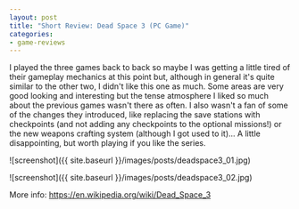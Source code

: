 ```yaml
---
layout: post
title: "Short Review: Dead Space 3 (PC Game)"
categories:
- game-reviews
---
```


<p>I played the three games back to back so maybe I was getting a little tired of their gameplay mechanics at this point but, although in general it's quite similar to the other two, I didn't like this one as much. Some areas are very good looking and interesting but the tense atmosphere I liked so much about the previous games wasn't there as often. I also wasn't a fan of some of the changes they introduced, like replacing the save stations with checkpoints (and not adding any checkpoints to the optional missions!) or the new weapons crafting system (although I got used to it)... A little disappointing, but worth playing if you like the series.</p>

![screenshot]({{ site.baseurl }}/images/posts/deadspace3_01.jpg)


![screenshot]({{ site.baseurl }}/images/posts/deadspace3_02.jpg)


<p>More info: <a href="https://en.wikipedia.org/wiki/Dead_Space_3">https://en.wikipedia.org/wiki/Dead_Space_3</a></p>
